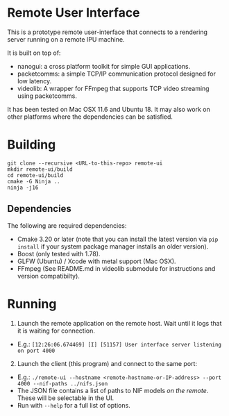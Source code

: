 # Remote User Interface

This is a prototype remote user-interface that connects to a rendering server running on a remote IPU machine.

It is built on top of:
- nanogui: a cross platform toolkit for simple GUI applications.
- packetcomms: a simple TCP/IP communication protocol designed for low latency.
- videolib: A wrapper for FFmpeg that supports TCP video streaming using packetcomms.

It has been tested on Mac OSX 11.6 and Ubuntu 18. It may also work on other platforms
where the dependencies can be satisfied.

# Building
```
git clone --recursive <URL-to-this-repo> remote-ui
mkdir remote-ui/build
cd remote-ui/build
cmake -G Ninja ..
ninja -j16
```

## Dependencies

The following are required dependencies:
- Cmake 3.20 or later (note that you can install the latest version via `pip install` if your system package manager installs an older version).
- Boost (only tested with 1.78).
- GLFW (Ubuntu) / Xcode with metal support (Mac OSX).
- FFmpeg (See README.md in videolib submodule for instructions and version compatibilty).

# Running

1. Launch the remote application on the remote host. Wait until it logs that it is waiting for connection.
  - E.g.: `[12:26:06.674469] [I] [51157] User interface server listening on port 4000`

2. Launch the client (this program) and connect to the same port:
  - E.g.: `./remote-ui --hostname <remote-hostname-or-IP-address> --port 4000 --nif-paths ../nifs.json`
  - The JSON file contains a list of paths to NIF models *on the remote*. These will be selectable in the UI.
  - Run with `--help` for a full list of options.
